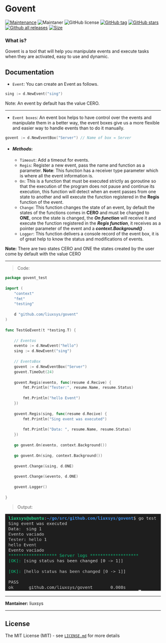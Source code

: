 # Govent

[![Maintenance](https://img.shields.io/badge/Maintained%3F-yes-green.svg)](https://GitHub.com/liuxsys/govent/graphs/commit-activity) ![Maintaner](https://img.shields.io/badge/maintainer-liuxsys-blue) ![GitHub license](https://img.shields.io/github/license/liuxsys/govent) [![GitHub tag](https://img.shields.io/github/tag/liuxsys/govent)](https://GitHub.com/liuxsys/govent/tags/) [![GitHub stars](https://img.shields.io/github/stars/liuxsys/govent?style=social)](https://GitHub.com/liuxsys/govent/stargazers/) [![Github all releases](https://img.shields.io/github/downloads/liuxsys/govent/total?style=social)](https://GitHub.com/liuxsys/govent/releases/) [![Size](https://img.shields.io/github/repo-size/liuxsys/govent)](https://github.com/liuxsys/govent/blob/master/)







### What is?
Govent is a tool that will help you manipulate events and execute tasks when they are activated, easy to use and dynamic.

## Documentation

- ```Event```: You can create an Event as follows.
```go
sing := d.NewEvent("sing")
```
Note: An event by default has the value CERO.

------

- ```Event boxes```: An event box helps to have control over the events and manipulate them in a better way, the event boxes give us a more flexible and easier way to handle events than to do it manually.
``` go
govent := d.NewEventBox("Server") // Name of box = Server
```
- #### ***Methods***:
  - ```Timeout```: Add a timeout for events.
  - ```Regis```: Register a new event, pass the name and function as a parameter. **Note**: This function has a receiver type parameter which is where all the event information is.
  - ```On```: This is a function that must be executed strictly as goroutine so that the execution of the program does not pause and continue its execution, this function will detect when an event passes from one state to another and will execute the function registered in the **Regis** function of the event.
  - ```Change```: This function changes the state of an event, by default the states of the functions comes in **CERO** and must be changed to **ONE**, once the state is changed, the ***On function*** will receive it and execute the function registered in the ***Regis function***, it receives as a pointer parameter of the event and a ***context.Background()*** .
  - ```Logger```: This function delivers a console record of the event box, it is of great help to know the status and modifications of events.

**Note:** There are two states CERO and ONE the states created by the user come by default with the value CERO

-------
> Code:

``` go
package govent_test

import (
	"context"
	"fmt"
	"testing"

	d "github.com/liuxsys/govent"
)

func TestGoEvent(t *testing.T) {

	// Eventos
	evento := d.NewEvent("hello")
	sing := d.NewEvent("sing")

	// EventoBox
	govent := d.NewEventBox("Server")
	govent.TimeOut(24)

	govent.Regis(evento, func(resume d.Recive) {
		fmt.Println("Tester:", resume.Name, resume.Status)

		fmt.Println("hello Event")
	})

	govent.Regis(sing, func(resume d.Recive) {
		fmt.Println("Sing event was executed")

		fmt.Println("Data: ", resume.Name, resume.Status)
	})

	go govent.On(evento, context.Background())

	go govent.On(sing, context.Background())

	govent.Change(&sing, d.ONE)

	govent.Change(&evento, d.ONE)

	govent.Logger()

}
```

> Output:
 
![test_govent](images/test_govent.png)

------

**Mantainer:** liuxsys

------
## License
The MIT License (MIT) - see [```LICENSE.md```](https://github.com/liuxsys/Govent/blob/master/LICENSE.md) for more details
